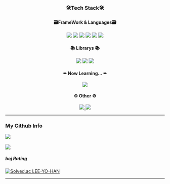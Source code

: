 <!-- <img src="https://capsule-render.vercel.app/api?type=waving&color=timeAuto&height=200&section=header&text=YoHan-Github&fontSize=90" />
 -->
<h3 align="center">🛠Tech Stack🛠</h3>

<h4 align="center">🗃FrameWork & Languages🗃</h4>
<div align="center">
  <img src="https://img.shields.io/badge/HTML5-E34F26?style=flat&logo=HTML5&logoColor=white" />
  <img src="https://img.shields.io/badge/CSS3-1572B6?style=flat&logo=CSS3&logoColor=white" />
  <img src="https://img.shields.io/badge/JavaScript-F7DF1E?style=flat&logo=JavaScript&logoColor=white" />
  <img src="https://img.shields.io/badge/NestJS-E0234E?style=flat&logo=NestJS&logoColor=white" />
  <img src="https://img.shields.io/badge/React-61DAFB?style=flat&logo=React&logoColor=white" />
  <img src="https://img.shields.io/badge/Next.js-000000?style=flat&logo=Next.js&logoColor=white" />
</div>

<h4 align="center">📚 Librarys 📚</h4>
<div align="center">
  <img src="https://img.shields.io/badge/React Query-FF4154?style=flat&logo=React Query&logoColor=white" />
  <img src="https://img.shields.io/badge/Redux-764ABC?style=flat&logo=Redux&logoColor=white" />
  <img src="https://img.shields.io/badge/styled-components-DB7093?style=flat&logo=styled-components&logoColor=white" />
</div>

<h4 align="center">✒ Now Learning... ✒</h4>
<div align="center">
  <img src="https://img.shields.io/badge/TypeScript-3178C6?style=flat&logo=TypeScript&logoColor=white" />
</div>

<h4 align="center">⚙ Other ⚙</h4>
<div align="center">
  <a href="https://github.com/LEE-YO-HAN" target="_black">
    <img src="https://hits.seeyoufarm.com/api/count/incr/badge.svg?url=https%3A%2F%2Fgithub.com%2FLEE-YO-HAN&count_bg=%23F45656&title_bg=%23000000&icon=github.svg&icon_color=%23FFFFFF&title=GitHub&edge_flat=false" />
  </a>
  <a href="https://hanbbistory.tistory.com/" target="_black">
    <img src="https://img.shields.io/badge/Tistory-000000?style=flat&logo=Tistory&logoColor=white" />
  </a>
<!--  <img src="https://img.shields.io/badge/yhl0078@gmail.com-EA4335?style=flat&logo=Gmail&logoColor=white" /> -->
</div>

<hr>

### My Github Info

<img src="https://github-readme-stats.vercel.app/api/top-langs/?username=LEE-YO-HAN&layout=compact"><br><br>
<img src="https://github-readme-stats.vercel.app/api?username=LEE-YO-HAN&show_icons=true">

##### boj Rating

[![Solved.ac
LEE-YO-HAN](http://mazassumnida.wtf/api/generate_badge?boj=yhl078)](https://solved.ac/yhl078)

<hr />

<!-- ![footer](https://capsule-render.vercel.app/api?type=waving&color=timeAuto&section=footer) -->
